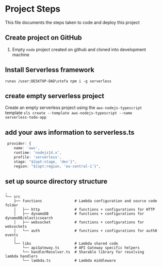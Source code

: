 # Project Steps
This file documents the steps taken to code and deploy this project

## Create project on GitHub
1. Empty `node` project created on github and cloned into development machine

## Install Serverless framework
```runas /user:DESKTOP-DAD\stefa npm i -g serverless```
## create empty serverless project
Create an empty serverless project using the `aws-nodejs-typescript` template
`sls create --template aws-nodejs-typescript --name serverless-todo-app`
## add your aws information to serverless.ts
```typescript
 provider: {
    name: 'aws',
    runtime: 'nodejs14.x',
    profile: 'serverless',
    stage: "${opt:stage, 'dev'}",
    region: "${opt:region, 'eu-central-1'}",
```
## set up source directory structure

```
.
└── src
    ├── functions               # Lambda configuration and source code folder
    │   ├── http                # functions + configurations for HTTP
    │   ├── dynamoDB            # functions + configurations for dynamoDB/elasticsearch
    │   ├── websocket           # functions + configurations for websockets
    │   └── auth                # functions + configurations for auth0 events
    │
    └── libs                    # Lambda shared code
        └── apiGateway.ts       # API Gateway specific helpers
        └── handlerResolver.ts  # Sharable library for resolving lambda handlers
        └── lambda.ts           # Lambda middleware

```
